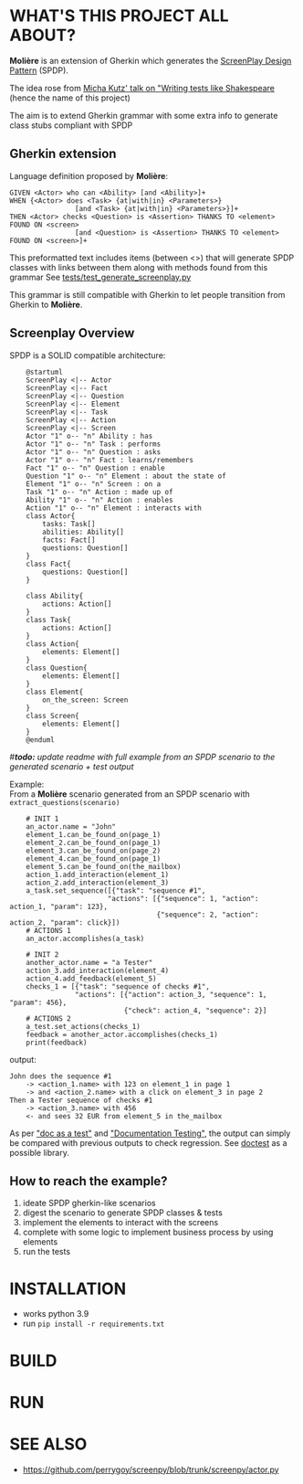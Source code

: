 # WHAT'S THIS PROJECT ALL ABOUT?
**Molière** is an extension of Gherkin which generates the [ScreenPlay Design Pattern](https://ideas.riverglide.com/page-objects-refactored-12ec3541990#.ekkiguobe) (SPDP).

The idea rose from [Micha Kutz' talk on "Writing tests like Shakespeare](https://youtu.be/Ptg5NICosNY?t=5870)
(hence the name of this project)

The aim is to extend Gherkin grammar with some extra info to generate class stubs compliant with SPDP
## Gherkin extension
Language definition proposed by **Molière**:
```
GIVEN <Actor> who can <Ability> [and <Ability>]+
WHEN {<Actor> does <Task> {at|with|in} <Parameters>}
                [and <Task> {at|with|in} <Parameters>}]+
THEN <Actor> checks <Question> is <Assertion> THANKS TO <element> FOUND ON <screen>
                [and <Question> is <Assertion> THANKS TO <element> FOUND ON <screen>]+
```
This preformatted text includes items (between <>) that will generate SPDP classes 
with links between them along with methods found from this grammar
See [tests/test_generate_screenplay.py](https://github.com/Moustov/ScreenPlay_Shakespeare/blob/master/tests/test_generate_screenplay.py)

This grammar is still compatible with Gherkin to let people transition from Gherkin to **Molière**.

## Screenplay Overview
SPDP is a SOLID compatible architecture: 
```
    @startuml
    ScreenPlay <|-- Actor
    ScreenPlay <|-- Fact
    ScreenPlay <|-- Question
    ScreenPlay <|-- Element
    ScreenPlay <|-- Task
    ScreenPlay <|-- Action
    ScreenPlay <|-- Screen
    Actor "1" o-- "n" Ability : has
    Actor "1" o-- "n" Task : performs
    Actor "1" o-- "n" Question : asks
    Actor "1" o-- "n" Fact : learns/remembers
    Fact "1" o-- "n" Question : enable
    Question "1" o-- "n" Element : about the state of
    Element "1" o-- "n" Screen : on a
    Task "1" o-- "n" Action : made up of
    Ability "1" o-- "n" Action : enables
    Action "1" o-- "n" Element : interacts with
    class Actor{
        tasks: Task[]
        abilities: Ability[]
        facts: Fact[]
        questions: Question[]
    }
    class Fact{
        questions: Question[]
    }

    class Ability{
        actions: Action[]
    }
    class Task{
        actions: Action[]
    }
    class Action{
        elements: Element[]
    }
    class Question{
        elements: Element[]
    }
    class Element{
        on_the_screen: Screen
    }
    class Screen{
        elements: Element[]
    }
    @enduml
```
#_**todo:** update readme with full example from an SPDP scenario to the generated scenario + test output_

Example:\
From a **Molière** scenario
generated from an SPDP scenario with `extract_questions(scenario)`
```
    # INIT 1
    an_actor.name = "John"
    element_1.can_be_found_on(page_1)
    element_2.can_be_found_on(page_1)
    element_3.can_be_found_on(page_2)
    element_4.can_be_found_on(page_1)
    element_5.can_be_found_on(the_mailbox)
    action_1.add_interaction(element_1)
    action_2.add_interaction(element_3)
    a_task.set_sequence([{"task": "sequence #1", 
                        "actions": [{"sequence": 1, "action": action_1, "param": 123}, 
                                    {"sequence": 2, "action": action_2, "param": click}])
    # ACTIONS 1
    an_actor.accomplishes(a_task)

    # INIT 2
    another_actor.name = "a Tester"
    action_3.add_interaction(element_4)
    action_4.add_feedback(element_5)
    checks_1 = [{"task": "sequence of checks #1", 
                "actions": [{"action": action_3, "sequence": 1, "param": 456},
                            {"check": action_4, "sequence": 2}]
    # ACTIONS 2
    a_test.set_actions(checks_1)
    feedback = another_actor.accomplishes(checks_1)
    print(feedback)
```    
output:
```
John does the sequence #1
    -> <action_1.name> with 123 on element_1 in page 1
    -> and <action_2.name> with a click on element_3 in page 2
Then a Tester sequence of checks #1
    -> <action_3.name> with 456
    <- and sees 32 EUR from element_5 in the_mailbox
```
As per ["doc as a test"](https://github.com/sfauvel/doc_as_test_pytest)
and ["Documentation Testing"](https://github.com/sfauvel/documentationtesting),
the output can simply be compared with previous outputs to check regression.
See [doctest](https://docs.python.org/3.8/library/doctest.html) as a possible library. 



## How to reach the example?
1. ideate SPDP gherkin-like scenarios
2. digest the scenario to generate SPDP classes & tests
3. implement the elements to interact with the screens
4. complete with some logic to implement business process by using elements
5. run the tests


# INSTALLATION
- works python 3.9
- run `pip install -r requirements.txt`
# BUILD

# RUN

# SEE ALSO
- https://github.com/perrygoy/screenpy/blob/trunk/screenpy/actor.py
